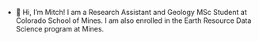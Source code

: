 - 👋 Hi, I’m Mitch! I am a Research Assistant and Geology MSc Student at Colorado School of Mines. I am also enrolled in the Earth Resource Data Science program at Mines. 
